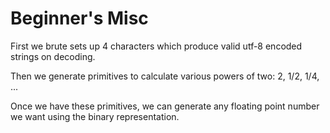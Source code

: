Beginner's Misc
===============

First we brute sets up 4 characters which produce valid utf-8 encoded strings on decoding.

Then we generate primitives to calculate various powers of two: 2, 1/2, 1/4, ...

Once we have these primitives, we can generate any floating point number we want using the binary representation.
